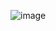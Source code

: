 ![image](https://github.com/md-lukman/Manipulasi_DOM/assets/129524518/7914a7b0-5b95-4da1-b844-8b6add30ee87)
